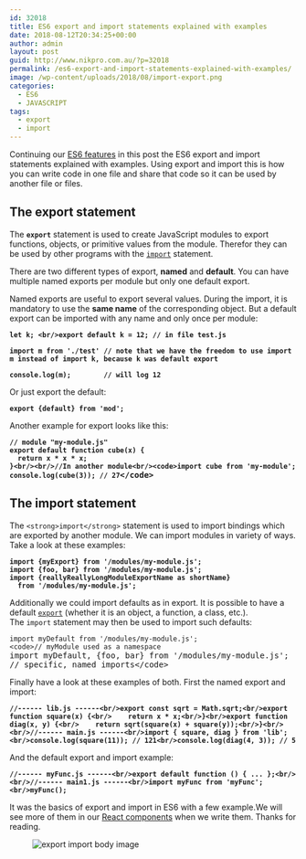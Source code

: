 ```yaml
---
id: 32018
title: ES6 export and import statements explained with examples
date: 2018-08-12T20:34:25+00:00
author: admin
layout: post
guid: http://www.nikpro.com.au/?p=32018
permalink: /es6-export-and-import-statements-explained-with-examples/
image: /wp-content/uploads/2018/08/import-export.png
categories:
  - ES6
  - JAVASCRIPT
tags:
  - export
  - import
---
```

Continuing our [ES6 features](http://www.nikpro.com.au/all-you-need-to-know-about-arrow-functions-in-javascript/) in this post the ES6 export and import statements explained with examples. Using export and import this is how you can write code in one file and share that code so it can be used by another file or files.

## The export statement

The **`export`** statement is used to create JavaScript modules to export functions, objects, or primitive values from the module. Therefor they can be used by other programs with the [`import`](https://developer.mozilla.org/en-US/docs/Web/JavaScript/Reference/Statements/import) statement.

There are two different types of export, **named** and **default**. You can have multiple named exports per module but only one default export.

Named exports are useful to export several values. During the import, it is mandatory to use the **same name** of the corresponding object. But a default export can be imported with any name and only once per module:

<pre class="wp-block-preformatted"><strong><code>let k; &lt;br/>export default k = 12; // in file test.js

import m from './test' // note that we have the freedom to use import m instead of import k, because k was default export

console.log(m);        // will log 12</code></strong></pre>

Or just export the default:

<pre class="wp-block-preformatted"><strong><code>export {default} from 'mod';</code></strong><br /></pre>

Another example for export looks like this:

<pre class="wp-block-preformatted"><strong><code>// module "my-module.js"
export default function cube(x) {
  return x * x * x;
}&lt;br/>&lt;br/>//In another module&lt;br/>&lt;code>import cube from 'my-module';
console.log(cube(3)); // 27</code>&lt;/code></strong></pre>

## The import statement

The `<strong>import</strong>` statement is used to import bindings which are exported by another module. We can import modules in variety of ways. Take a look at these examples:

<pre class="wp-block-preformatted"><strong><code>import {myExport} from '/modules/my-module.js';</code></strong><br /><strong><code>import {foo, bar} from '/modules/my-module.js';</code></strong><br /><strong><code>import {reallyReallyLongModuleExportName as shortName}
  from '/modules/my-module.js';</code></strong></pre>

Additionally we could import defaults as in export. It is possible to have a default [`export`](https://developer.mozilla.org/en-US/docs/Web/JavaScript/Reference/Statements/export) (whether it is an object, a function, a class, etc.). The `import` statement may then be used to import such defaults:

<pre class="wp-block-preformatted"><code>import myDefault from '/modules/my-module.js';</code><br /><code>&lt;code>// myModule used as a namespace</code><br />import myDefault, {foo, bar} from '/modules/my-module.js';
// specific, named imports&lt;/code></pre>

Finally have a look at these examples of both. First the named export and import:

<pre class="wp-block-preformatted"><strong><code>//------ lib.js ------&lt;br/>export const sqrt = Math.sqrt;&lt;br/>export function square(x) {&lt;br/>    return x * x;&lt;br/>}&lt;br/>export function diag(x, y) {&lt;br/>    return sqrt(square(x) + square(y));&lt;br/>}&lt;br/>&lt;br/>//------ main.js ------&lt;br/>import { square, diag } from 'lib';&lt;br/>console.log(square(11)); // 121&lt;br/>console.log(diag(4, 3)); // 5</code></strong></pre>

And the default export and import example:

<pre class="wp-block-preformatted"><strong><code>//------ myFunc.js ------&lt;br/>export default function () { ... };&lt;br/>&lt;br/>//------ main1.js ------&lt;br/>import myFunc from 'myFunc';&lt;br/>myFunc();</code></strong></pre>

It was the basics of export and import in ES6 with a few example.We will see more of them in our [React components](http://www.nikpro.com.au/react-component-building-blocks-simple-explanation-part-1/) when we write them. Thanks for reading.<figure class="wp-block-image">

<img src="http://www.nikpro.com.au/wp-content/uploads/2018/08/import-export-image.jpeg" alt="export import body image" class="wp-image-32019" srcset="http://testgatsby.local/wp-content/uploads/2018/08/import-export-image.jpeg 1276w, http://testgatsby.local/wp-content/uploads/2018/08/import-export-image-300x160.jpeg 300w, http://testgatsby.local/wp-content/uploads/2018/08/import-export-image-768x410.jpeg 768w, http://testgatsby.local/wp-content/uploads/2018/08/import-export-image-1024x547.jpeg 1024w" sizes="(max-width: 1276px) 100vw, 1276px" /> </figure>